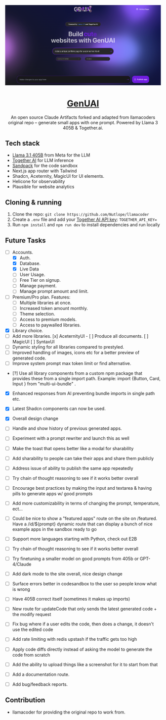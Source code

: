 <a href="https://www.KevIsDev.io">
  <img alt="GenUAI" src="./public/images/example.png">
  <h1 align="center">GenUAI</h1>
</a>

<p align="center">
  An open source Claude Artifacts forked and adapted from llamacoders original repo – generate small apps with one prompt. Powered by Llama 3 405B & Together.ai.
</p>

## Tech stack

- [Llama 3.1 405B](https://ai.meta.com/blog/meta-llama-3-1/) from Meta for the LLM
- [Together AI](https://dub.sh/together-ai/?utm_source=example-app&utm_medium=KevinMcgivern&utm_campaign=KevinMcgivern-app-signup) for LLM inference
- [Sandpack](https://sandpack.codesandbox.io/) for the code sandbox
- Next.js app router with Tailwind
- Shadcn, Aceternity, MagicUI for UI elements.
- Helicone for observability
- Plausible for website analytics

## Cloning & running

1. Clone the repo: `git clone https://github.com/Nutlope/llamacoder`
2. Create a `.env` file and add your [Together AI API key](https://dub.sh/together-ai/?utm_source=example-app&utm_medium=KevinMcgivern&utm_campaign=KevinMcgivern-app-signup): `TOGETHER_API_KEY=`
3. Run `npm install` and `npm run dev` to install dependencies and run locally

## Future Tasks
- [ ] Accounts.
    - [x] Auth.
    - [x] Database.
    - [x] Live Data
    - [ ] User Usage.
    - [ ] Free Tier on signup.
    - [ ] Manage payment.
    - [ ] Manage prompt amount and limit.
- [ ] Premium/Pro plan.
    Features:
    - [ ] Multiple libraries at once.
    - [ ] Increased token amount monthly.
    - [ ] Theme selection.
    - [ ] Access to premium models.
    - [ ] Access to paywalled libraries.
- [x] Library choice.
- [ ] Add more libraries.
    [x] AceternityUI
      - [ ] Produce all documents.
    [ ] MagicUI
    [ ] SyntaxUI
- [ ] Dynamic styling for all libraries compared to prestyled.
- [ ] Improved handling of images, icons etc for a better preview of generated code.
- [ ] Improve system prompt max token limit or find alternative.
- [?] Use all library components from a custom npm package that provides these from a single import path. Example: import {Button, Card, Input } from "multi-ui-bundle" .
- [x] Enhanced responses from AI preventing bundle imports in single path etc.
- [x] Latest Shadcn components can now be used.
- [x] Overall design change
- [ ] Handle and show history of previous generated apps.
- [ ] Experiment with a prompt rewriter and launch this as well
- [ ] Make the toast that opens better like a modal for sharability
- [ ] Add sharability to people can take their apps and share them publicly
- [ ] Address issue of ability to publish the same app repeatedly
- [ ] Try chain of thought reasoning to see if it works better overall
- [ ] Encourage best practices by making the input and textarea & having pills to generate apps w/ good prompts
- [ ] Add more customizability in terms of changing the prompt, temperature, ect...
- [ ] Could be nice to show a "featured apps" route on the site on /featured. Have a /id/${prompt} dynamic route that can display a bunch of nice example apps in the sandbox ready to go
- [ ] Support more languages starting with Python, check out E2B
- [ ] Try chain of thought reasoning to see if it works better overall
- [ ] Try finetuning a smaller model on good prompts from 405b or GPT-4/Claude
- [ ] Add dark mode to the site overall, nice design change
- [ ] Surface errors better in codesandbox to the user so people know what is wrong
- [ ] Have 405B correct itself (sometimes it makes up imports)
- [ ] New route for updateCode that only sends the latest generated code + the modify request
- [ ] Fix bug where if a user edits the code, then does a change, it doesn't use the edited code
- [ ] Add rate limiting with redis upstash if the traffic gets too high
- [ ] Apply code diffs directly instead of asking the model to generate the code from scratch
- [ ] Add the ability to upload things like a screenshot for it to start from that
- [ ] Add a documentation route.
- [ ] Add bug/feedback reports.


## Contribution 

- llamacoder for providing the original repo to work from.

